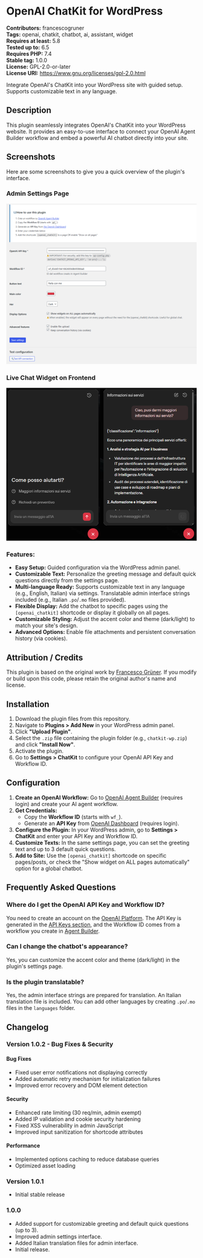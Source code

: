 # OpenAI ChatKit for WordPress

**Contributors:** francescogruner  
**Tags:** openai, chatkit, chatbot, ai, assistant, widget  
**Requires at least:** 5.8  
**Tested up to:** 6.5  
**Requires PHP:** 7.4  
**Stable tag:** 1.0.0  
**License:** GPL-2.0-or-later  
**License URI:** https://www.gnu.org/licenses/gpl-2.0.html

Integrate OpenAI's ChatKit into your WordPress site with guided setup. Supports customizable text in any language.

## Description

This plugin seamlessly integrates OpenAI's ChatKit into your WordPress website. It provides an easy-to-use interface to connect your OpenAI Agent Builder workflow and embed a powerful AI chatbot directly into your site.

## Screenshots

Here are some screenshots to give you a quick overview of the plugin's interface.

### Admin Settings Page
![Screenshot of the ChatKit settings page in WordPress admin](screenshots/backend-settings.png)

### Live Chat Widget on Frontend
![Screenshot of the ChatKit widget displayed on a website page](screenshots/frontend-chat.png)

### Features:

*   **Easy Setup:** Guided configuration via the WordPress admin panel.
*   **Customizable Text:** Personalize the greeting message and default quick questions directly from the settings page.
*   **Multi-language Ready:** Supports customizable text in any language (e.g., English, Italian) via settings. Translatable admin interface strings included (e.g., Italian `.po`/`.mo` files provided).
*   **Flexible Display:** Add the chatbot to specific pages using the `[openai_chatkit]` shortcode or display it globally on all pages.
*   **Customizable Styling:** Adjust the accent color and theme (dark/light) to match your site's design.
*   **Advanced Options:** Enable file attachments and persistent conversation history (via cookies).

## Attribution / Credits

This plugin is based on the original work by [Francesco Grüner](https://francescogruner.it). If you modify or build upon this code, please retain the original author's name and license.

## Installation

1.  Download the plugin files from this repository.
2.  Navigate to **Plugins > Add New** in your WordPress admin panel.
3.  Click **"Upload Plugin"**.
4.  Select the `.zip` file containing the plugin folder (e.g., `chatkit-wp.zip`) and click **"Install Now"**.
5.  Activate the plugin.
6.  Go to **Settings > ChatKit** to configure your OpenAI API Key and Workflow ID.

## Configuration

1.  **Create an OpenAI Workflow:** Go to [OpenAI Agent Builder](https://platform.openai.com/agent-builder) (requires login) and create your AI agent workflow.
2.  **Get Credentials:**
    *   Copy the **Workflow ID** (starts with `wf_`).
    *   Generate an **API Key** from [OpenAI Dashboard](https://platform.openai.com/api-keys) (requires login).
3.  **Configure the Plugin:** In your WordPress admin, go to **Settings > ChatKit** and enter your API Key and Workflow ID.
4.  **Customize Texts:** In the same settings page, you can set the greeting text and up to 3 default quick questions.
5.  **Add to Site:** Use the `[openai_chatkit]` shortcode on specific pages/posts, or check the "Show widget on ALL pages automatically" option for a global chatbot.

## Frequently Asked Questions

### Where do I get the OpenAI API Key and Workflow ID?

You need to create an account on the [OpenAI Platform](https://platform.openai.com/). The API Key is generated in the [API Keys section](https://platform.openai.com/api-keys), and the Workflow ID comes from a workflow you create in [Agent Builder](https://platform.openai.com/agent-builder).

### Can I change the chatbot's appearance?

Yes, you can customize the accent color and theme (dark/light) in the plugin's settings page.

### Is the plugin translatable?

Yes, the admin interface strings are prepared for translation. An Italian translation file is included. You can add other languages by creating `.po`/`.mo` files in the `languages` folder.

## Changelog

### Version 1.0.2 - Bug Fixes & Security

#### Bug Fixes
- Fixed user error notifications not displaying correctly
- Added automatic retry mechanism for initialization failures
- Improved error recovery and DOM element detection

#### Security
- Enhanced rate limiting (30 req/min, admin exempt)
- Added IP validation and cookie security hardening
- Fixed XSS vulnerability in admin JavaScript
- Improved input sanitization for shortcode attributes

#### Performance
- Implemented options caching to reduce database queries
- Optimized asset loading

### Version 1.0.1
- Initial stable release

### 1.0.0
*   Added support for customizable greeting and default quick questions (up to 3).
*   Improved admin settings interface.
*   Added Italian translation files for admin interface.
*   Initial release.
